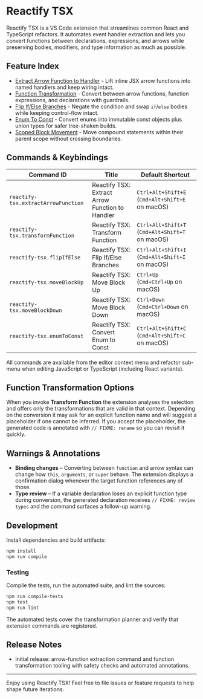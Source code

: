 # Reactify TSX

Reactify TSX is a VS Code extension that streamlines common React and TypeScript refactors. It automates event handler extraction and lets you convert functions between declarations, expressions, and arrows while preserving bodies, modifiers, and type information as much as possible.

## Feature Index

- [Extract Arrow Function to Handler](docs/feature/ExtractArrowFunction/README.md) - Lift inline JSX arrow functions into named handlers and keep wiring intact.
- [Function Transformation](docs/feature/TransformFunction/README.md) - Convert between arrow functions, function expressions, and declarations with guardrails.
- [Flip If/Else Branches](docs/feature/FlipIfElse/README.md) - Negate the condition and swap `if`/`else` bodies while keeping control-flow intact.
- [Enum To Const](docs/feature/EnumToConst/README.md) - Convert enums into immutable const objects plus union types for safer tree-shaken builds.
- [Scoped Block Movement](docs/feature/ScopedBlockMovement/README.md) - Move compound statements within their parent scope without crossing boundaries.

## Commands & Keybindings

| Command ID | Title | Default Shortcut |
| --- | --- | --- |
| `reactify-tsx.extractArrowFunction` | Reactify TSX: Extract Arrow Function to Handler | `Ctrl+Alt+Shift+E` (`Cmd+Alt+Shift+E` on macOS) |
| `reactify-tsx.transformFunction` | Reactify TSX: Transform Function | `Ctrl+Alt+Shift+T` (`Cmd+Alt+Shift+T` on macOS) |
| `reactify-tsx.flipIfElse` | Reactify TSX: Flip If/Else Branches | `Ctrl+Alt+Shift+I` (`Cmd+Alt+Shift+I` on macOS) |
| `reactify-tsx.moveBlockUp` | Reactify TSX: Move Block Up | `Ctrl+Up` (`Cmd+Ctrl+Up` on macOS) |
| `reactify-tsx.moveBlockDown` | Reactify TSX: Move Block Down | `Ctrl+Down` (`Cmd+Ctrl+Down` on macOS) |
| `reactify-tsx.enumToConst` | Reactify TSX: Convert Enum to Const | `Ctrl+Alt+Shift+C` (`Cmd+Alt+Shift+C` on macOS) |

All commands are available from the editor context menu and refactor sub-menu when editing JavaScript or TypeScript (including React variants).

## Function Transformation Options

When you invoke **Transform Function** the extension analyses the selection and offers only the transformations that are valid in that context. Depending on the conversion it may ask for an explicit function name and will suggest a placeholder if one cannot be inferred. If you accept the placeholder, the generated code is annotated with `// FIXME: rename` so you can revisit it quickly.

## Warnings & Annotations

- **Binding changes** – Converting between `function` and arrow syntax can change how `this`, `arguments`, or `super` behave. The extension displays a confirmation dialog whenever the target function references any of those.
- **Type review** – If a variable declaration loses an explicit function type during conversion, the generated declaration receives `// FIXME: review types` and the command surfaces a follow-up warning.

## Development

Install dependencies and build artifacts:

```bash
npm install
npm run compile
```

### Testing

Compile the tests, run the automated suite, and lint the sources:

```bash
npm run compile-tests
npm test
npm run lint
```

The automated tests cover the transformation planner and verify that extension commands are registered.

## Release Notes

- Initial release: arrow-function extraction command and function transformation tooling with safety checks and automated annotations.

---

Enjoy using Reactify TSX! Feel free to file issues or feature requests to help shape future iterations.


